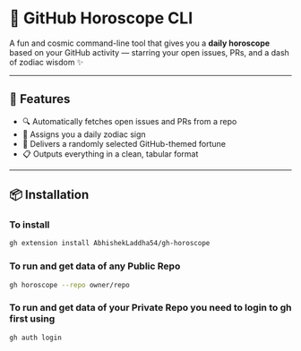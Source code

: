 # 🔮 GitHub Horoscope CLI

A fun and cosmic command-line tool that gives you a **daily horoscope** based on your GitHub activity — starring your open issues, PRs, and a dash of zodiac wisdom ✨

---

## 🌟 Features

- 🔍 Automatically fetches open issues and PRs from a repo
- 🌠 Assigns you a daily zodiac sign
- 🧘 Delivers a randomly selected GitHub-themed fortune
- 📋 Outputs everything in a clean, tabular format

---

## 📦 Installation

### To install

```bash
gh extension install AbhishekLaddha54/gh-horoscope
```
### To run and get data of any Public Repo
```bash
gh horoscope --repo owner/repo
```
### To run and get data of your Private Repo you need to login to gh first using
```bash
gh auth login
```



